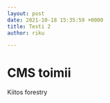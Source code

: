 ```yaml
---
layout: post
date: 2021-10-18 15:35:59 +0000
title: Testi 2
author: riku

---
```

# CMS toimii

Kiitos forestry